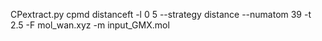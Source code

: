  CPextract.py cpmd distanceft -l 0 5 --strategy distance --numatom 39 -t 2.5 -F mol_wan.xyz -m input_GMX.mol
